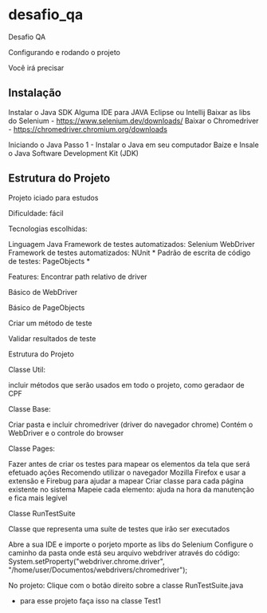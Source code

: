 # desafio_qa
Desafio QA


Configurando e rodando o projeto

Você irá precisar

## Instalação

Instalar o Java SDK
Alguma IDE para JAVA 
Eclipse ou Intellij
Baixar as libs do Selenium - https://www.selenium.dev/downloads/
Baixar o Chromedriver - https://chromedriver.chromium.org/downloads

Iniciando o Java
Passo 1 - Instalar o Java em seu computador
Baize e Insale o Java Software Development Kit (JDK) 

## Estrutura do Projeto


Projeto iciado para estudos

Dificuldade: fácil

Tecnologias escolhidas:

Linguagem Java
Framework de testes automatizados: Selenium WebDriver
Framework de testes automatizados: NUnit *
Padrão de escrita de código de testes: PageObjects *

Features:
Encontrar path relativo de driver

Básico de WebDriver

Básico de PageObjects

Criar um método de teste

Validar resultados de teste

Estrutura do Projeto

Classe Util:

incluir métodos que serão usados em todo o projeto, como geradaor de CPF

Classe Base:

Criar pasta e incluir chromedriver (driver do navegador chrome)
Contém o WebDriver e o controle do browser

Classe Pages:

Fazer antes de criar os testes para mapear os elementos da tela que será efetuado ações
Recomendo utilizar o navegador Mozilla Firefox e usar a extensão e Firebug para ajudar a mapear
Criar classe para cada página existente no sistema
Mapeie cada elemento: ajuda na hora da manutenção e fica mais legível

Classe RunTestSuite

Classe que representa uma suíte de testes que irão ser executados


Abre a sua IDE e importe o porjeto
mporte as libs do Selenium 
Configure o caminho da pasta onde está seu arquivo webdriver através do código:
 System.setProperty("webdriver.chrome.driver", "/home/user/Documentos/webdrivers/chromedriver");

No projeto:
Clique com o botão direito sobre a classe RunTestSuite.java 
* para esse projeto faça isso na classe Test1


